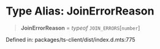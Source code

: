 # Type Alias: JoinErrorReason

> **JoinErrorReason** = *typeof* `JOIN_ERRORS`\[`number`\]

Defined in: packages/ts-client/dist/index.d.mts:775
